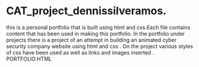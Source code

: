 # CAT_project_dennissilveramos.
this is a personal portfolio that is built using html and css.Each file contains content that has been used in making this portfolio. In the portfolio under projects there is a project of an attempt in building an animated cyber security company website using html and css
. On the project various styles of css have been used as well as links and images inserted .
PORTFOLIO.HTML


